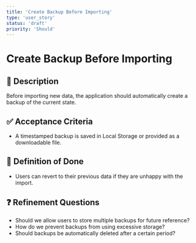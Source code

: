 ```yaml
---
title: 'Create Backup Before Importing'
type: 'user_story'
status: 'draft'
priority: 'Should'
---
```


# Create Backup Before Importing

## 📌 Description

Before importing new data, the application should automatically create a backup of the current state.

## ✅ Acceptance Criteria

- A timestamped backup is saved in Local Storage or provided as a downloadable file.

## 🎯 Definition of Done

- Users can revert to their previous data if they are unhappy with the import.

## ❓ Refinement Questions

- Should we allow users to store multiple backups for future reference?
- How do we prevent backups from using excessive storage?
- Should backups be automatically deleted after a certain period?
